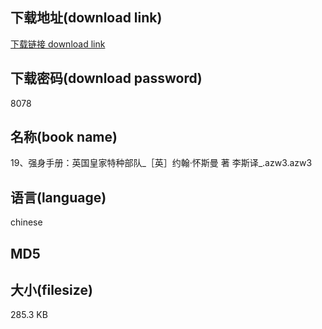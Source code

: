## 下载地址(download link)
[下载链接 download link](https://tutu365.netlify.app/?s=19%E3%80%81%E5%BC%BA%E8%BA%AB%E6%89%8B%E5%86%8C%EF%BC%9A%E8%8B%B1%E5%9B%BD%E7%9A%87%E5%AE%B6%E7%89%B9%E7%A7%8D%E9%83%A8%E9%98%9F_%EF%BC%BB%E8%8B%B1%EF%BC%BD%E7%BA%A6%E7%BF%B0%C2%B7%E6%80%80%E6%96%AF%E6%9B%BC+%E8%91%97+%E6%9D%8E%E6%96%AF%E8%AF%91_.azw3)

## 下载密码(download password)
8078

## 名称(book name)
19、强身手册：英国皇家特种部队_［英］约翰·怀斯曼 著 李斯译_.azw3.azw3

## 语言(language)
chinese

## MD5


## 大小(filesize)
285.3 KB
